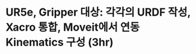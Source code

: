 # UR5e, Gripper 대상: 각각의 URDF 작성, Xacro 통합, Moveit에서 연동 Kinematics 구성 (3hr)
<!--stackedit_data:
eyJoaXN0b3J5IjpbLTU4NzU4Mjk3MiwtMjA4ODc0NjYxMiw3Mz
A5OTgxMTZdfQ==
-->